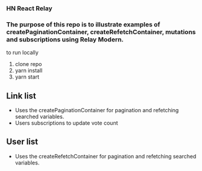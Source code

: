 ### HN React Relay

### The purpose of this repo is to illustrate examples of createPaginationContainer, createRefetchContainer, mutations and subscriptions using Relay Modern.

to run locally
1. clone repo
2. yarn install
3. yarn start 


## Link list
  * Uses the createPaginationContainer for pagination and refetching searched variables.
  * Users subscriptions to update vote count 

## User list
  * Uses the createRefetchContainer for pagination and refetching searched variables.

